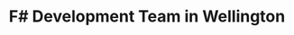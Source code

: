 ---
title: F# Development Team in Wellington
permalink: /landings/locations/wellington/developer/f-
technology: F#
location: Wellington
---